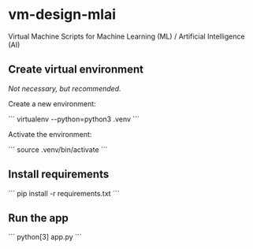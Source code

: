 # vm-design-mlai
Virtual Machine Scripts for Machine Learning (ML) / Artificial Intelligence (AI)

## Create virtual environment
*Not necessary, but recommended.*

Create a new environment:

´´´
virtualenv --python=python3 .venv
´´´

Activate the environment:

´´´
source .venv/bin/activate
´´´

## Install requirements

´´´
pip install -r requirements.txt
´´´

## Run the app
´´´
python[3] app.py
´´´